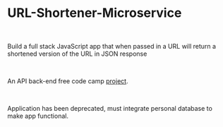 # URL-Shortener-Microservice
<br>
<p>Build a full stack JavaScript app that when passed in a URL will return a shortened version of the URL in JSON response</p>
<br>
<p>An API back-end free code camp <a href="https://www.freecodecamp.org/challenges/url-shortener-microservice">project</a>.</p>
<br>
<p>Application has been deprecated, must integrate personal database to make app functional.</p>
